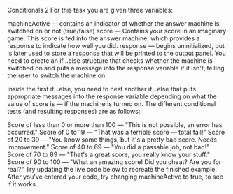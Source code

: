 
Conditionals 2
For this task you are given three variables:

machineActive — contains an indicator of whether the answer machine is switched on or not (true/false)
score — Contains your score in an imaginary game. This score is fed into the answer machine, which provides a response to indicate how well you did.
response — begins uninitialized, but is later used to store a response that will be printed to the output panel.
You need to create an if...else structure that checks whether the machine is switched on and puts a message into the response variable if it isn't, telling the user to switch the machine on.

Inside the first if...else, you need to nest another if...else that puts appropriate messages into the response variable depending on what the value of score is — if the machine is turned on. The different conditional tests (and resulting responses) are as follows:

Score of less than 0 or more than 100 — "This is not possible, an error has occurred."
Score of 0 to 19 — "That was a terrible score — total fail!"
Score of 20 to 39 — "You know some things, but it\'s a pretty bad score. Needs improvement."
Score of 40 to 69 — "You did a passable job, not bad!"
Score of 70 to 89 — "That\'s a great score, you really know your stuff."
Score of 90 to 100 — "What an amazing score! Did you cheat? Are you for real?"
Try updating the live code below to recreate the finished example. After you've entered your code, try changing machineActive to true, to see if it works.

